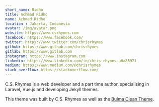 ```yaml
---
short_name: Ridho
title: Achmad Ridho
name: Achmad Ridho
location : Jakarta, Indonesia
avatar: /img/avatar.png
website: https://www.csrhymes.com
facebook: https://www.facebook.com/
twitter: https://www.twitter.com/chrisrhymes
github: https://www.github.com/chrisrhymes
gitlab: https://www.gitlab.com
instagram: https://www.instagram.com
linkedin: https://www.linkedin.com/in/chris-rhymes-a6a85971
medium: https://www.medium.com/@chrisrhymes
stack_overflow: https://stackoverflow.com/
---
```

C.S. Rhymes is a web developer and a part time author, specialising in Laravel, Vue.js and developing Jekyll themes.

This theme was built by C.S. Rhymes as well as the [Bulma Clean Theme](https://www.csrhymes.com/bulma-clean-theme). 
